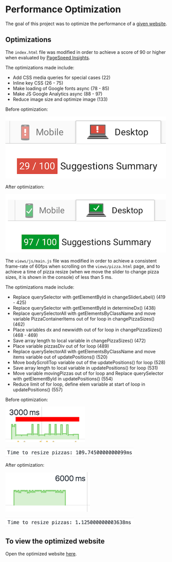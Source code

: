 # Performance Optimization 
The goal of this project was to optimize the performance of a [given website](https://github.com/udacity/frontend-nanodegree-mobile-portfolio). 

## Optimizations
The `index.html` file was modified in order to achieve a score of 90 or higher 
when evaluated by [PageSpeed Insights](https://developers.google.com/speed/pagespeed/insights/).

The optimizations made include:
- Add CSS media queries for special cases (22)
- Inline key CSS (26 - 75)
- Make loading of Google fonts async (78 - 85)
- Make JS Google Analytics async (88 - 97)
- Reduce image size and optimize image (133) 

Before optimization: 

![Alt text](/img/PSBefore.png?raw=true "Optional Title")

After optimization: 

![Alt text](/img/PSAfter.png?raw=true "Optional Title")

The `views/js/main.js` file was modified in order to achieve a consistent frame-rate
of 60fps when scrolling on the `views/pizza.html` page, and to achieve a time of pizza
resize (when we move the slider to change pizza sizes, it is shown in the console)
of less than 5 ms.

The optimizations made include: 
- Replace querySelector with getElementById in changeSliderLabel() (419 - 425)
- Replace querySelector with getElementById in determineDx() (438)
- Replace querySelectorAll with getElementsByClassName and move variable 
  PizzaContainerItems out of for loop in changePizzaSizes() (462)
- Place variables dx and newwidth out of for loop in changePizzaSizes() 
  (468 - 469)
- Save array length to local variable in changePizzaSizes() (472)
- Place variable pizzasDiv out of for loop (489)
- Replace querySelectorAll with getElementsByClassName and move items 
  variable out of updatePositions() (520)
- Move bodyScrollTop variable out of the updatePositions() for loop (528)
- Save array length to local variable in updatePositions() for loop (531)
- Move variable movingPizzas out of for loop and Replace querySelector with
  getElementById in updatePositions() (554)
- Reduce limit of for loop, define elem variable at start of loop in 
  updatePositions() (557)

Before optimization: 

![Alt text](/img/FPSBefore.png?raw=true "Optional Title")

![Alt text](/img/resizeBefore.png?raw=true "Optional Title")

After optimization: 

![Alt text](/img/FPSAfter.png?raw=true "Optional Title")

![Alt text](/img/resizeAfter.png?raw=true "Optional Title")

## To view the optimized website
Open the optimized website [here](https://miguelamartinez.github.io/performance-optimization/). 
